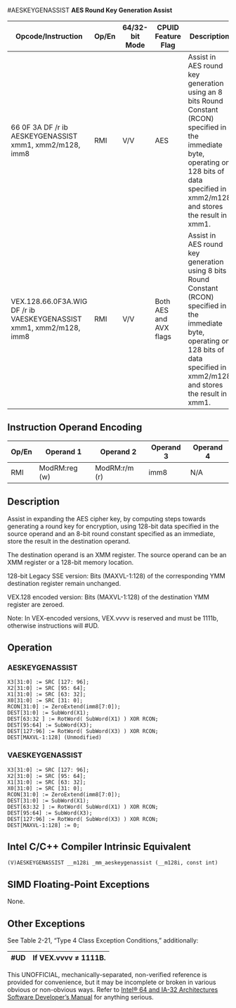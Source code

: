 #AESKEYGENASSIST
**AES Round Key Generation Assist**

| Opcode/Instruction                                                  | Op/En | 64/32-bit Mode | CPUID Feature Flag     | Description                                                                                                                                                                                   |
| ------------------------------------------------------------------- | ----- | -------------- | ---------------------- | --------------------------------------------------------------------------------------------------------------------------------------------------------------------------------------------- |
| 66 0F 3A DF /r ib AESKEYGENASSIST xmm1, xmm2/m128, imm8             | RMI   | V/V            | AES                    | Assist in AES round key generation using an 8 bits Round Constant (RCON) specified in the immediate byte, operating on 128 bits of data specified in xmm2/m128 and stores the result in xmm1. |
| VEX.128.66.0F3A.WIG DF /r ib VAESKEYGENASSIST xmm1, xmm2/m128, imm8 | RMI   | V/V            | Both AES and AVX flags | Assist in AES round key generation using 8 bits Round Constant (RCON) specified in the immediate byte, operating on 128 bits of data specified in xmm2/m128 and stores the result in xmm1.    |

## Instruction Operand Encoding

| Op/En | Operand 1     | Operand 2     | Operand 3 | Operand 4 |
| ----- | ------------- | ------------- | --------- | --------- |
| RMI   | ModRM:reg (w) | ModRM:r/m (r) | imm8      | N/A       |

## Description

Assist in expanding the AES cipher key, by computing steps towards generating a round key for encryption, using 128-bit data specified in the source operand and an 8-bit round constant specified as an immediate, store the result in the destination operand.

The destination operand is an XMM register. The source operand can be an XMM register or a 128-bit memory location.

128-bit Legacy SSE version: Bits (MAXVL-1:128) of the corresponding YMM destination register remain unchanged.

VEX.128 encoded version: Bits (MAXVL-1:128) of the destination YMM register are zeroed.

Note: In VEX-encoded versions, VEX.vvvv is reserved and must be 1111b, otherwise instructions will #​​​UD.

## Operation

### AESKEYGENASSIST

```
X3[31:0] := SRC [127: 96];
X2[31:0] := SRC [95: 64];
X1[31:0] := SRC [63: 32];
X0[31:0] := SRC [31: 0];
RCON[31:0] := ZeroExtend(imm8[7:0]);
DEST[31:0] := SubWord(X1);
DEST[63:32 ] := RotWord( SubWord(X1) ) XOR RCON;
DEST[95:64] := SubWord(X3);
DEST[127:96] := RotWord( SubWord(X3) ) XOR RCON;
DEST[MAXVL-1:128] (Unmodified)

```

### VAESKEYGENASSIST

```
X3[31:0] := SRC [127: 96];
X2[31:0] := SRC [95: 64];
X1[31:0] := SRC [63: 32];
X0[31:0] := SRC [31: 0];
RCON[31:0] := ZeroExtend(imm8[7:0]);
DEST[31:0] := SubWord(X1);
DEST[63:32 ] := RotWord( SubWord(X1) ) XOR RCON;
DEST[95:64] := SubWord(X3);
DEST[127:96] := RotWord( SubWord(X3) ) XOR RCON;
DEST[MAXVL-1:128] := 0;

```

## Intel C/C++ Compiler Intrinsic Equivalent

```
(V)AESKEYGENASSIST __m128i _mm_aeskeygenassist (__m128i, const int)

```

## SIMD Floating-Point Exceptions

None.

## Other Exceptions

See Table 2-21, “Type 4 Class Exception Conditions,” additionally:

| #​​​UD | If VEX.vvvv ≠ 1111B. |
| ------ | -------------------- |

This UNOFFICIAL, mechanically-separated, non-verified reference is provided for convenience, but it may be
incomplete or broken in various obvious or non-obvious
ways. Refer to [Intel® 64 and IA-32 Architectures Software Developer’s Manual](https://software.intel.com/en-us/download/intel-64-and-ia-32-architectures-sdm-combined-volumes-1-2a-2b-2c-2d-3a-3b-3c-3d-and-4) for anything serious.
